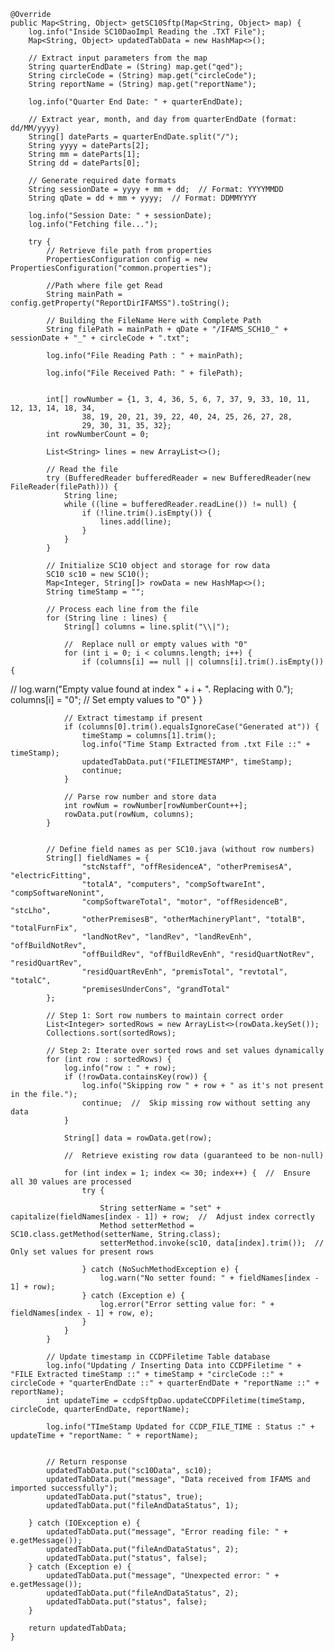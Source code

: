     @Override
    public Map<String, Object> getSC10Sftp(Map<String, Object> map) {
        log.info("Inside SC10DaoImpl Reading the .TXT File");
        Map<String, Object> updatedTabData = new HashMap<>();

        // Extract input parameters from the map
        String quarterEndDate = (String) map.get("qed");
        String circleCode = (String) map.get("circleCode");
        String reportName = (String) map.get("reportName");

        log.info("Quarter End Date: " + quarterEndDate);

        // Extract year, month, and day from quarterEndDate (format: dd/MM/yyyy)
        String[] dateParts = quarterEndDate.split("/");
        String yyyy = dateParts[2];
        String mm = dateParts[1];
        String dd = dateParts[0];

        // Generate required date formats
        String sessionDate = yyyy + mm + dd;  // Format: YYYYMMDD
        String qDate = dd + mm + yyyy;  // Format: DDMMYYYY

        log.info("Session Date: " + sessionDate);
        log.info("Fetching file...");

        try {
            // Retrieve file path from properties
            PropertiesConfiguration config = new PropertiesConfiguration("common.properties");

            //Path where file get Read
            String mainPath = config.getProperty("ReportDirIFAMSS").toString();

            // Building the FileName Here with Complete Path
            String filePath = mainPath + qDate + "/IFAMS_SCH10_" + sessionDate + "_" + circleCode + ".txt";

            log.info("File Reading Path : " + mainPath);

            log.info("File Received Path: " + filePath);


            int[] rowNumber = {1, 3, 4, 36, 5, 6, 7, 37, 9, 33, 10, 11, 12, 13, 14, 18, 34,
                    38, 19, 20, 21, 39, 22, 40, 24, 25, 26, 27, 28,
                    29, 30, 31, 35, 32};
            int rowNumberCount = 0;

            List<String> lines = new ArrayList<>();

            // Read the file
            try (BufferedReader bufferedReader = new BufferedReader(new FileReader(filePath))) {
                String line;
                while ((line = bufferedReader.readLine()) != null) {
                    if (!line.trim().isEmpty()) {
                        lines.add(line);
                    }
                }
            }

            // Initialize SC10 object and storage for row data
            SC10 sc10 = new SC10();
            Map<Integer, String[]> rowData = new HashMap<>();
            String timeStamp = "";

            // Process each line from the file
            for (String line : lines) {
                String[] columns = line.split("\\|");

                //  Replace null or empty values with "0"
                for (int i = 0; i < columns.length; i++) {
                    if (columns[i] == null || columns[i].trim().isEmpty()) {
//                        log.warn("Empty value found at index " + i + ". Replacing with 0.");
                        columns[i] = "0";  //  Set empty values to "0"
                    }
                }

                // Extract timestamp if present
                if (columns[0].trim().equalsIgnoreCase("Generated at")) {
                    timeStamp = columns[1].trim();
                    log.info("Time Stamp Extracted from .txt File ::" + timeStamp);
                    updatedTabData.put("FILETIMESTAMP", timeStamp);
                    continue;
                }

                // Parse row number and store data
                int rowNum = rowNumber[rowNumberCount++];
                rowData.put(rowNum, columns);
            }


            // Define field names as per SC10.java (without row numbers)
            String[] fieldNames = {
                    "stcNstaff", "offResidenceA", "otherPremisesA", "electricFitting",
                    "totalA", "computers", "compSoftwareInt", "compSoftwareNonint",
                    "compSoftwareTotal", "motor", "offResidenceB", "stcLho",
                    "otherPremisesB", "otherMachineryPlant", "totalB", "totalFurnFix",
                    "landNotRev", "landRev", "landRevEnh", "offBuildNotRev",
                    "offBuildRev", "offBuildRevEnh", "residQuartNotRev", "residQuartRev",
                    "residQuartRevEnh", "premisTotal", "revtotal", "totalC",
                    "premisesUnderCons", "grandTotal"
            };

            // Step 1: Sort row numbers to maintain correct order
            List<Integer> sortedRows = new ArrayList<>(rowData.keySet());
            Collections.sort(sortedRows);

            // Step 2: Iterate over sorted rows and set values dynamically
            for (int row : sortedRows) {
                log.info("row : " + row);
                if (!rowData.containsKey(row)) {
                    log.info("Skipping row " + row + " as it's not present in the file.");
                    continue;  //  Skip missing row without setting any data
                }

                String[] data = rowData.get(row);

                //  Retrieve existing row data (guaranteed to be non-null)

                for (int index = 1; index <= 30; index++) {  //  Ensure all 30 values are processed
                    try {

                        String setterName = "set" + capitalize(fieldNames[index - 1]) + row;  //  Adjust index correctly
                        Method setterMethod = SC10.class.getMethod(setterName, String.class);
                        setterMethod.invoke(sc10, data[index].trim());  //  Only set values for present rows

                    } catch (NoSuchMethodException e) {
                        log.warn("No setter found: " + fieldNames[index - 1] + row);
                    } catch (Exception e) {
                        log.error("Error setting value for: " + fieldNames[index - 1] + row, e);
                    }
                }
            }

            // Update timestamp in CCDPFiletime Table database
            log.info("Updating / Inserting Data into CCDPFiletime " + "FILE Extracted timeStamp ::" + timeStamp + "circleCode ::" + circleCode + "quarterEndDate ::" + quarterEndDate + "reportName ::" + reportName);
            int updateTime = ccdpSftpDao.updateCCDPFiletime(timeStamp, circleCode, quarterEndDate, reportName);

            log.info("TImeStamp Updated for CCDP_FILE_TIME : Status :" + updateTime + "reportName: " + reportName);


            // Return response
            updatedTabData.put("sc10Data", sc10);
            updatedTabData.put("message", "Data received from IFAMS and imported successfully");
            updatedTabData.put("status", true);
            updatedTabData.put("fileAndDataStatus", 1);

        } catch (IOException e) {
            updatedTabData.put("message", "Error reading file: " + e.getMessage());
            updatedTabData.put("fileAndDataStatus", 2);
            updatedTabData.put("status", false);
        } catch (Exception e) {
            updatedTabData.put("message", "Unexpected error: " + e.getMessage());
            updatedTabData.put("fileAndDataStatus", 2);
            updatedTabData.put("status", false);
        }

        return updatedTabData;
    }
